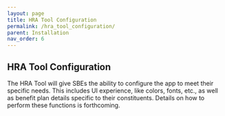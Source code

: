 ```yaml
---
layout: page
title: HRA Tool Configuration
permalink: /hra_tool_configuration/
parent: Installation
nav_order: 6
---
```


## HRA Tool Configuration
The HRA Tool will give SBEs the ability to configure the app to meet their specific needs.  This includes UI experience, like colors, fonts, etc., as well as benefit plan details specific to their constituents.  Details on how to perform these functions is forthcoming.
